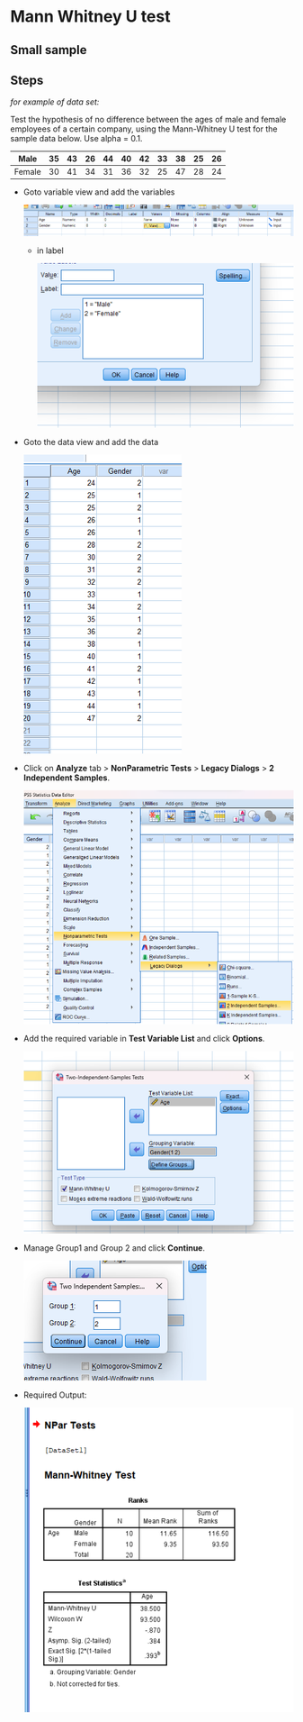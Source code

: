 # Mann Whitney U test

## Small sample

## Steps

_for example of data set:_

Test the hypothesis of no difference between the ages of male and female employees of a certain company, using the Mann-Whitney U test for the sample data below. Use alpha = 0.1.

| Male   | 35  | 43  | 26  | 44  | 40  | 42  | 33  | 38  | 25  | 26  |
| ------ | --- | --- | --- | --- | --- | --- | --- | --- | --- | --- |
| Female | 30  | 41  | 34  | 31  | 36  | 32  | 25  | 47  | 28  | 24  |

- Goto variable view and add the variables

  ![Variable view](assets/variableView.png)

  - in label

    ![label](assets/label.png)

- Goto the data view and add the data

  ![data view](assets/input.png)

- Click on **Analyze** tab > **NonParametric Tests** > **Legacy Dialogs** > **2 Independent Samples**.

  ![Step](assets/step.png)

- Add the required variable in **Test Variable List** and click **Options**.

  ![Dialog](assets/dialog.png)

- Manage Group1 and Group 2 and click **Continue**.

  ![Dialog](assets/dialog_2.png)

- Required Output:

  ![Output](assets/output.png)
